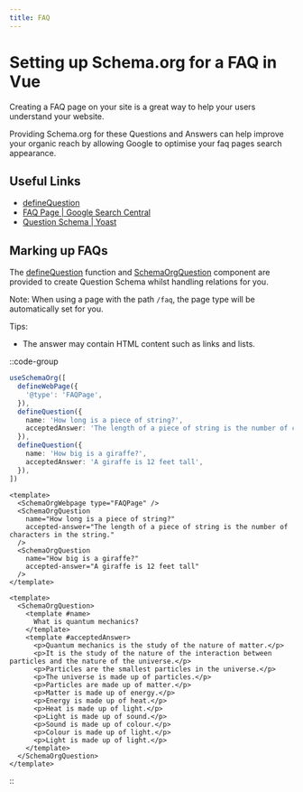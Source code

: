 ```yaml
---
title: FAQ
---
```


# Setting up Schema.org for a FAQ in Vue

Creating a FAQ page on your site is a great way to help your users understand your website. 

Providing Schema.org for these Questions and Answers can help improve your organic reach by allowing Google to optimise
your faq pages search appearance.

## Useful Links

- [defineQuestion](/schema/question.md)
- [FAQ Page | Google Search Central](https://developers.google.com/search/docs/advanced/structured-data/faqpage)
- [Question Schema | Yoast](https://developer.yoast.com/features/schema/pieces/question)

## Marking up FAQs

The [defineQuestion](/schema/question) function and [SchemaOrgQuestion](/guide/guides/components) component are provided
to create Question Schema whilst handling relations for you.

Note: When using a page with the path `/faq`, the page type will be automatically set for you. 

Tips:
- The answer may contain HTML content such as links and lists.

::code-group

```ts [Composition API]
useSchemaOrg([
  defineWebPage({
    '@type': 'FAQPage',
  }),
  defineQuestion({
    name: 'How long is a piece of string?',
    acceptedAnswer: 'The length of a piece of string is the number of characters in the string.',
  }),
  defineQuestion({
    name: 'How big is a giraffe?',
    acceptedAnswer: 'A giraffe is 12 feet tall',
  }),
])
```

```vue [Component API - Props]
<template>
  <SchemaOrgWebpage type="FAQPage" />
  <SchemaOrgQuestion 
    name="How long is a piece of string?"
    accepted-answer="The length of a piece of string is the number of characters in the string."
  />
  <SchemaOrgQuestion 
    name="How big is a giraffe?"
    accepted-answer="A giraffe is 12 feet tall"
  />
</template>
```

```vue [Component API - Scoped Slots]
<template>
  <SchemaOrgQuestion>
    <template #name>
      What is quantum mechanics?
    </template>
    <template #acceptedAnswer>
      <p>Quantum mechanics is the study of the nature of matter.</p>
      <p>It is the study of the nature of the interaction between particles and the nature of the universe.</p>
      <p>Particles are the smallest particles in the universe.</p>
      <p>The universe is made up of particles.</p>
      <p>Particles are made up of matter.</p>
      <p>Matter is made up of energy.</p>
      <p>Energy is made up of heat.</p>
      <p>Heat is made up of light.</p>
      <p>Light is made up of sound.</p>
      <p>Sound is made up of colour.</p>
      <p>Colour is made up of light.</p>
      <p>Light is made up of light.</p>
    </template>
  </SchemaOrgQuestion>
</template>
```
::
